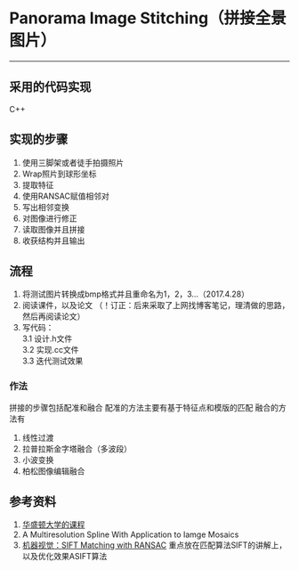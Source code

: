 # Panorama Image Stitching（拼接全景图片）
***

## 采用的代码实现
C++

## 实现的步骤
1. 使用三脚架或者徒手拍摄照片
2. Wrap照片到球形坐标
3. 提取特征 
4. 使用RANSAC赋值相邻对
5. 写出相邻变换
6. 对图像进行修正
7. 读取图像并且拼接
8. 收获结构并且输出

## 流程
1. 将测试图片转换成bmp格式并且重命名为1，2，3...（2017.4.28）
2. 阅读课件，以及论文 （！订正：后来采取了上网找博客笔记，理清做的思路，然后再阅读论文）
3. 写代码：  
	3.1 设计.h文件  
	3.2 实现.cc文件  
	3.3 迭代测试效果

### 作法
拼接的步骤包括配准和融合
配准的方法主要有基于特征点和模版的匹配
融合的方法有
1. 线性过渡
2. 拉普拉斯金字塔融合（多波段）
3. 小波变换
4. 柏松图像编辑融合



## 参考资料
1. [华盛顿大学的课程](http://courses.cs.washington.edu/courses/cse576/08sp/projects/project2/project2.html)
2. A Multiresolution Spline With Application to Iamge Mosaics
3. [机器视觉：SIFT Matching with RANSAC](http://yongyuan.name/blog/SIFT(ASIFT)-Matching-with-RANSAC.html) 重点放在匹配算法SIFT的讲解上，以及优化效果ASIFT算法

